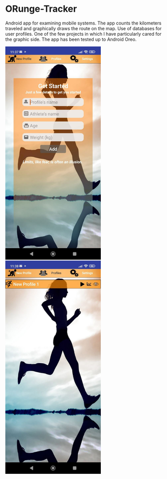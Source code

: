 # ORunge-Tracker
Android app for examining mobile systems. The app counts the kilometers traveled and graphically draws the route on the map. Use of databases for user profiles. One of the few projects in which I have particularly cared for the graphic side. The app has been tested up to Android Oreo.


<img src="application%20screenshot/main_menu.jpg" width="300"> <img src="application%20screenshot/profile_menu.jpg" width="300">

